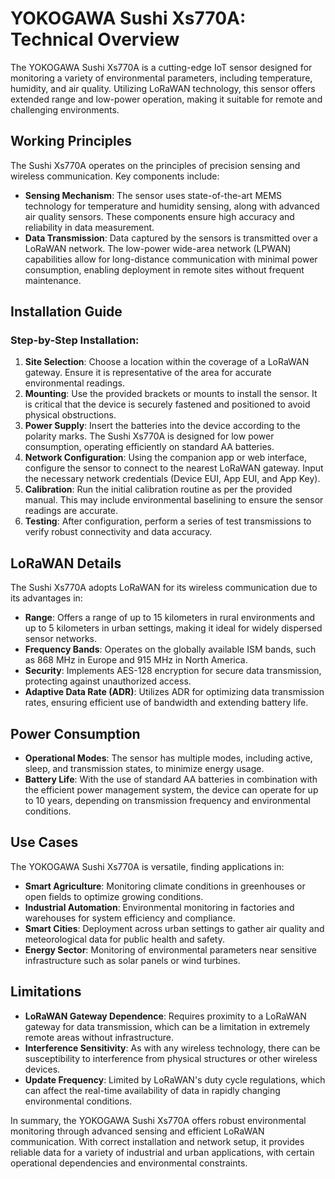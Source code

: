 # YOKOGAWA Sushi Xs770A: Technical Overview

The YOKOGAWA Sushi Xs770A is a cutting-edge IoT sensor designed for monitoring a variety of environmental parameters, including temperature, humidity, and air quality. Utilizing LoRaWAN technology, this sensor offers extended range and low-power operation, making it suitable for remote and challenging environments.

## Working Principles

The Sushi Xs770A operates on the principles of precision sensing and wireless communication. Key components include:

- **Sensing Mechanism**: The sensor uses state-of-the-art MEMS technology for temperature and humidity sensing, along with advanced air quality sensors. These components ensure high accuracy and reliability in data measurement.
- **Data Transmission**: Data captured by the sensors is transmitted over a LoRaWAN network. The low-power wide-area network (LPWAN) capabilities allow for long-distance communication with minimal power consumption, enabling deployment in remote sites without frequent maintenance.

## Installation Guide

### Step-by-Step Installation:

1. **Site Selection**: Choose a location within the coverage of a LoRaWAN gateway. Ensure it is representative of the area for accurate environmental readings.
2. **Mounting**: Use the provided brackets or mounts to install the sensor. It is critical that the device is securely fastened and positioned to avoid physical obstructions.
3. **Power Supply**: Insert the batteries into the device according to the polarity marks. The Sushi Xs770A is designed for low power consumption, operating efficiently on standard AA batteries.
4. **Network Configuration**: Using the companion app or web interface, configure the sensor to connect to the nearest LoRaWAN gateway. Input the necessary network credentials (Device EUI, App EUI, and App Key).
5. **Calibration**: Run the initial calibration routine as per the provided manual. This may include environmental baselining to ensure the sensor readings are accurate.
6. **Testing**: After configuration, perform a series of test transmissions to verify robust connectivity and data accuracy.

## LoRaWAN Details

The Sushi Xs770A adopts LoRaWAN for its wireless communication due to its advantages in:

- **Range**: Offers a range of up to 15 kilometers in rural environments and up to 5 kilometers in urban settings, making it ideal for widely dispersed sensor networks.
- **Frequency Bands**: Operates on the globally available ISM bands, such as 868 MHz in Europe and 915 MHz in North America.
- **Security**: Implements AES-128 encryption for secure data transmission, protecting against unauthorized access.
- **Adaptive Data Rate (ADR)**: Utilizes ADR for optimizing data transmission rates, ensuring efficient use of bandwidth and extending battery life.

## Power Consumption

- **Operational Modes**: The sensor has multiple modes, including active, sleep, and transmission states, to minimize energy usage.
- **Battery Life**: With the use of standard AA batteries in combination with the efficient power management system, the device can operate for up to 10 years, depending on transmission frequency and environmental conditions.

## Use Cases

The YOKOGAWA Sushi Xs770A is versatile, finding applications in:

- **Smart Agriculture**: Monitoring climate conditions in greenhouses or open fields to optimize growing conditions.
- **Industrial Automation**: Environmental monitoring in factories and warehouses for system efficiency and compliance.
- **Smart Cities**: Deployment across urban settings to gather air quality and meteorological data for public health and safety.
- **Energy Sector**: Monitoring of environmental parameters near sensitive infrastructure such as solar panels or wind turbines.

## Limitations

- **LoRaWAN Gateway Dependence**: Requires proximity to a LoRaWAN gateway for data transmission, which can be a limitation in extremely remote areas without infrastructure.
- **Interference Sensitivity**: As with any wireless technology, there can be susceptibility to interference from physical structures or other wireless devices.
- **Update Frequency**: Limited by LoRaWAN's duty cycle regulations, which can affect the real-time availability of data in rapidly changing environmental conditions.

In summary, the YOKOGAWA Sushi Xs770A offers robust environmental monitoring through advanced sensing and efficient LoRaWAN communication. With correct installation and network setup, it provides reliable data for a variety of industrial and urban applications, with certain operational dependencies and environmental constraints.